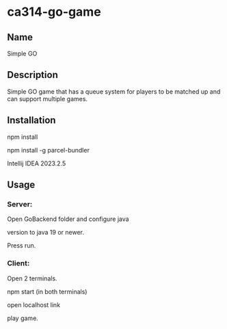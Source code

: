 # ca314-go-game

## Name
Simple GO

## Description
Simple GO game that has a queue system for players to be matched up and can support multiple games.

## Installation
npm install

npm install -g parcel-bundler

Intellij IDEA 2023.2.5

## Usage
### Server:

Open GoBackend folder and configure java 

version to java 19 or newer. 

Press run.

### Client:
Open 2 terminals.

npm start (in both terminals)

open localhost link

play game.
